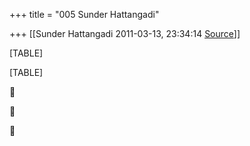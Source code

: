 +++
title = "005 Sunder Hattangadi"

+++
[[Sunder Hattangadi	2011-03-13, 23:34:14 [Source](https://groups.google.com/g/samskrita/c/i5LJLKHbdqE)]]



[TABLE]

[TABLE]







